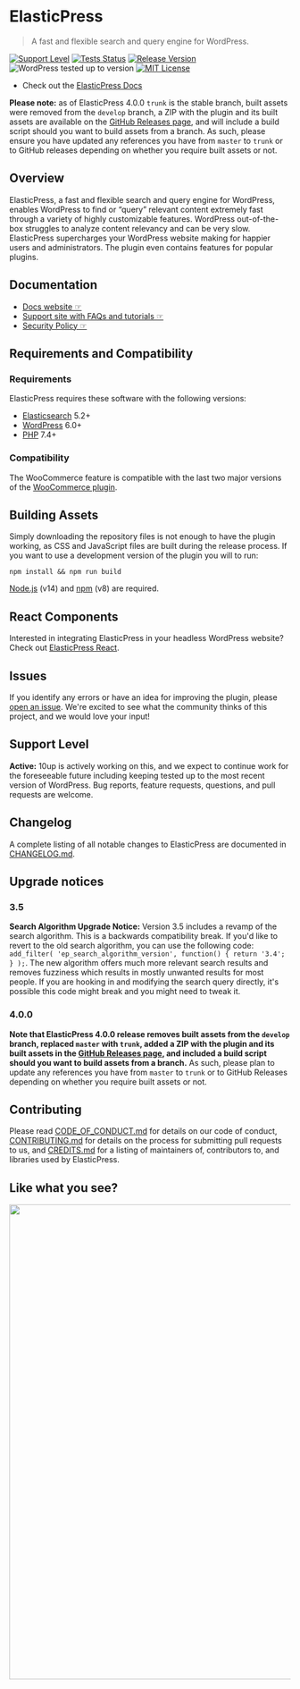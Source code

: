 # ElasticPress

> A fast and flexible search and query engine for WordPress.

[![Support Level](https://img.shields.io/badge/support-active-green.svg)](#support-level) [![Tests Status](https://github.com/10up/ElasticPress/actions/workflows/test.yml/badge.svg?branch=develop)](https://github.com/10up/ElasticPress) [![Release Version](https://img.shields.io/github/release/10up/ElasticPress.svg)](https://github.com/10up/ElasticPress/releases/latest) ![WordPress tested up to version](https://img.shields.io/wordpress/plugin/tested/elasticpress?label=WordPress) [![MIT License](https://img.shields.io/github/license/10up/ElasticPress.svg)](https://github.com/10up/ElasticPress/blob/develop/LICENSE.md)

* Check out the [ElasticPress Docs](https://elasticpress.zendesk.com/hc/en-us/sections/16550523637901-Developer-Documentation)

**Please note:** as of ElasticPress 4.0.0 `trunk` is the stable branch, built assets were removed from the `develop` branch, a ZIP with the plugin and its built assets are available on the [GitHub Releases page](https://github.com/10up/ElasticPress/releases), and will include a build script should you want to build assets from a branch.  As such, please ensure you have updated any references you have from `master` to `trunk` or to GitHub releases depending on whether you require built assets or not.

## Overview

ElasticPress, a fast and flexible search and query engine for WordPress, enables WordPress to find or “query” relevant content extremely fast through a variety of highly customizable features. WordPress out-of-the-box struggles to analyze content relevancy and can be very slow. ElasticPress supercharges your WordPress website making for happier users and administrators. The plugin even contains features for popular plugins.

## Documentation

* [Docs website ☞](https://elasticpress.zendesk.com/hc/en-us/sections/16550523637901-Developer-Documentation)
* [Support site with FAQs and tutorials ☞](https://elasticpress.zendesk.com/hc/en-us)
* [Security Policy ☞](https://github.com/10up/ElasticPress/blob/develop/SECURITY.md)

## Requirements and Compatibility

### Requirements

ElasticPress requires these software with the following versions:

* [Elasticsearch](https://www.elastic.co) 5.2+
* [WordPress](https://wordpress.org) 6.0+
* [PHP](https://php.net/) 7.4+

### Compatibility

The WooCommerce feature is compatible with the last two major versions of the [WooCommerce plugin](https://wordpress.org/plugins/woocommerce/).

## Building Assets

Simply downloading the repository files is not enough to have the plugin working, as CSS and JavaScript files are built during the release process. If you want to use a development version of the plugin you will to run:

`npm install && npm run build`

[Node.js](https://nodejs.org/en/) (v14) and [npm](https://www.npmjs.com/) (v8) are required.

## React Components

Interested in integrating ElasticPress in your headless WordPress website? Check out [ElasticPress React](https://github.com/10up/elasticpress-react).

## Issues

If you identify any errors or have an idea for improving the plugin, please [open an issue](https://github.com/10up/ElasticPress/issues?state=open). We're excited to see what the community thinks of this project, and we would love your input!

## Support Level

**Active:** 10up is actively working on this, and we expect to continue work for the foreseeable future including keeping tested up to the most recent version of WordPress.  Bug reports, feature requests, questions, and pull requests are welcome.

## Changelog

A complete listing of all notable changes to ElasticPress are documented in [CHANGELOG.md](https://github.com/10up/elasticpress/blob/develop/CHANGELOG.md).

## Upgrade notices

### 3.5

**Search Algorithm Upgrade Notice:** Version 3.5 includes a revamp of the search algorithm. This is a backwards compatibility break. If you'd like to revert to the old search algorithm, you can use the following code: `add_filter( 'ep_search_algorithm_version', function() { return '3.4'; } );`. The new algorithm offers much more relevant search results and removes fuzziness which results in mostly unwanted results for most people. If you are hooking in and modifying the search query directly, it's possible this code might break and you might need to tweak it.

### 4.0.0

**Note that ElasticPress 4.0.0 release removes built assets from the `develop` branch, replaced `master` with `trunk`, added a ZIP with the plugin and its built assets in the [GitHub Releases page](https://github.com/10up/ElasticPress/releases), and included a build script should you want to build assets from a branch.**  As such, please plan to update any references you have from `master` to `trunk` or to GitHub Releases depending on whether you require built assets or not.

## Contributing

Please read [CODE_OF_CONDUCT.md](https://github.com/10up/elasticpress/blob/develop/CODE_OF_CONDUCT.md) for details on our code of conduct, [CONTRIBUTING.md](https://github.com/10up/elasticpress/blob/develop/CONTRIBUTING.md) for details on the process for submitting pull requests to us, and [CREDITS.md](https://github.com/10up/elasticpress/blob/develop/CREDITS.md) for a listing of maintainers of, contributors to, and libraries used by ElasticPress.

## Like what you see?

<p align="center">
<a href="https://10up.com/contact/"><img src="https://10up.com/uploads/2016/10/10up-Github-Banner.png" width="850"></a>
</p>
